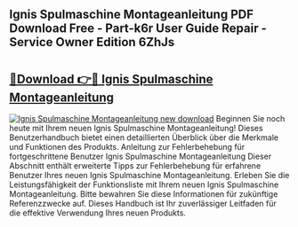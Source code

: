 ## Ignis Spulmaschine Montageanleitung PDF Download Free - Part-k6r User Guide Repair - Service Owner Edition 6ZhJs

# <h2><a href="http://df8i6j6.blite.top/?on=Ignis+Spulmaschine+Montageanleitung">🔗Download 👉🔴 Ignis Spulmaschine Montageanleitung</a></h2>

[![Ignis Spulmaschine Montageanleitung new download](https://i.imgur.com/lujVjoI.png)](http://df8i6j6.blite.top/?on=Ignis+Spulmaschine+Montageanleitung)
Beginnen Sie noch heute mit Ihrem neuen Ignis Spulmaschine Montageanleitung! Dieses Benutzerhandbuch bietet einen detaillierten Überblick über die Merkmale und Funktionen des Produkts. Anleitung zur Fehlerbehebung für fortgeschrittene Benutzer Ignis Spulmaschine Montageanleitung Dieser Abschnitt enthält erweiterte Tipps zur Fehlerbehebung für erfahrene Benutzer Ihres neuen Ignis Spulmaschine Montageanleitung. Erleben Sie die Leistungsfähigkeit der Funktionsliste mit Ihrem neuen Ignis Spulmaschine Montageanleitung. Bitte bewahren Sie diese Informationen für zukünftige Referenzzwecke auf. Dieses Handbuch ist Ihr zuverlässiger Leitfaden für die effektive Verwendung Ihres neuen Produkts.
